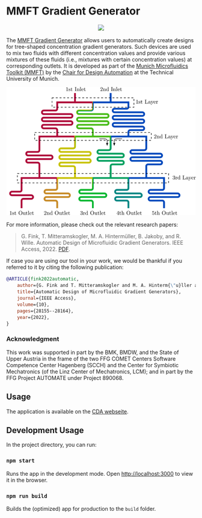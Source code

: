 # MMFT Gradient Generator
<div style="text-align:center">
<img src="https://www.cda.cit.tum.de/research/microfluidics/logo-microfluidics-toolkit.png" style="margin:auto;width:60%"/>
</div>

The [MMFT Gradient Generator](https://www.cda.cit.tum.de/research/microfluidics/gradient_generator/) allows users to automatically create designs for tree-shaped concentration gradient generators. Such devices are used to mix two fluids with different concentration values and provide various mixtures of these fluids (i.e., mixtures with certain concentration values) at corresponding outlets. It is developed as part of the [Munich Microfluidics Toolkit (MMFT)](https://www.cda.cit.tum.de/research/microfluidics/munich-microfluidics-toolkit/) by the [Chair for Design Automation](https://www.cda.cit.tum.de/) at the Technical University of Munich.

![Example Gradient Generator Design](img/mf-gradient-generator.png?raw=true)

For more information, please check out the relevant research papers:

> G. Fink, T. Mitteramskogler, M. A. Hintermüller, B. Jakoby, and R. Wille. Automatic Design of Microfluidic Gradient Generators. IEEE Access, 2022. [PDF](https://ieeexplore.ieee.org/document/9732435).

If case you are using our tool in your work, we would be thankful if you referred to it by citing the following publication:

```bibtex
@ARTICLE{fink2022automatic,
	author={G. Fink and T. Mitteramskogler and M. A. Hinterm{\"u}ller and B. Jakoby and R. Wille},
	title={Automatic Design of Microfluidic Gradient Generators},
	journal={IEEE Access},
    volume={10},
    pages={28155--28164},
    year={2022},
}
```

### Acknowledgment

This work was supported in part by the BMK, BMDW, and the State of Upper Austria in the frame of the two FFG COMET Centers
Software Competence Center Hagenberg (SCCH) and the Center for Symbiotic Mechatronics (of the Linz Center of Mechatronics, LCM);
and in part by the FFG Project AUTOMATE under Project 890068.

## Usage

The application is available on the [CDA webseite](https://www.cda.cit.tum.de/app/gradient-generator/).

## Development Usage

In the project directory, you can run:

### `npm start`

Runs the app in the development mode.
Open [http://localhost:3000](http://localhost:3000) to view it in the browser.

### `npm run build`

Builds the (optimized) app for production to the `build` folder.
